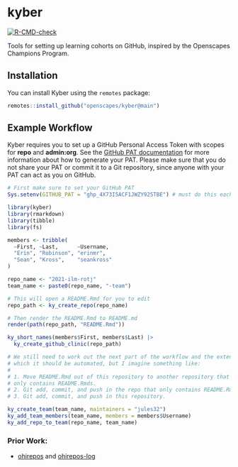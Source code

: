 # kyber

<!-- badges: start -->
[![R-CMD-check](https://github.com/Openscapes/kyber/workflows/R-CMD-check/badge.svg)](https://github.com/Openscapes/kyber/actions)
<!-- badges: end -->

Tools for setting up learning cohorts on GitHub, inspired by the Openscapes
Champions Program.

## Installation

You can install Kyber using the `remotes` package:

``` r
remotes::install_github("openscapes/kyber@main")
```

## Example Workflow

Kyber requires you to set up a GitHub Personal Access Token with scopes for 
**repo** and **admin:org**. See the [GitHub PAT documentation][gh-pat-docs] for 
more information about how to generate your PAT. Please make sure that you do
not share your PAT or commit it to a Git repository, since anyone with your PAT
can act as you on GitHub.

``` r
# First make sure to set your GitHub PAT
Sys.setenv(GITHUB_PAT = "ghp_4X73I5ACF1JWZY92STBE") # must do this each R session

library(kyber) 
library(rmarkdown)
library(tibble)
library(fs)

members <- tribble(
  ~First, ~Last,      ~Username,
  "Erin", "Robinson", "erinmr",
  "Sean", "Kross",    "seankross"
)

repo_name <- "2021-ilm-rotj"
team_name <- paste0(repo_name, "-team")

# This will open a README.Rmd for you to edit
repo_path <- ky_create_repo(repo_name)

# Then render the README.Rmd to README.md
render(path(repo_path, "README.Rmd"))

ky_short_names(members$First, members$Last) |>
  ky_create_github_clinic(repo_path)

# We still need to work out the next part of the workflow and the extent to
# which it should be automated, but I imagine something like:
#
# 1. Move README.Rmd out of this repository to another repository that perhaps 
# only contains README.Rmds.
# 2. Git add, commit, and push in the repo that only contains README.Rmds.
# 3. Git add, commit, and push in this repository.

ky_create_team(team_name, maintainers = "jules32")
ky_add_team_members(team_name, members = members$Username)
ky_add_repo_to_team(repo_name, team_name)
```

### Prior Work:

- [ohirepos](https://github.com/ohi-science/ohirepos) and [ohirepos-log](https://github.com/ohi-science/ohirepos-log)

[gh-pat-docs]:https://docs.github.com/en/authentication/keeping-your-account-and-data-secure/creating-a-personal-access-token
